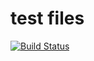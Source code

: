 # test files
[![Build Status](http://custom.jenkins.net/buildStatus/icon?job=webhook)](http://custom.jenkins.net/job/webhook/)
